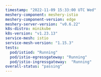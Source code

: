 ```yaml
---
timestamp: "2022-11-09 15:33:00 UTC Wed"
meshery-component: meshery-istio
meshery-component-version: edge
meshery-server-version: "v0.6.22"
k8s-distro: minikube
k8s-version: "v1.23.13"
service-mesh: istio
service-mesh-version: "1.15.3"
tests:
  pod/istiod: "Running"
  pod/istio-egressgateway: "Running"
  pod/istio-ingressgateway:  "Running"
overall-status: "passing"
---
```

